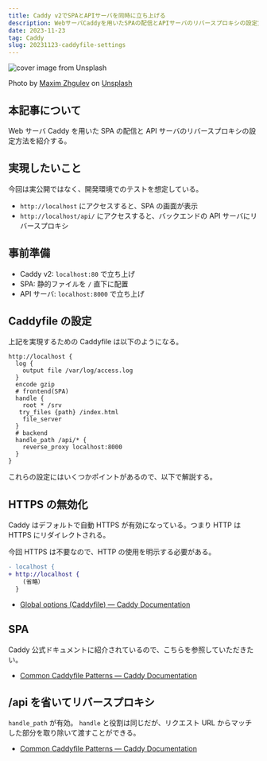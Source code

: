 ```yaml
---
title: Caddy v2でSPAとAPIサーバを同時に立ち上げる
description: WebサーバCaddyを用いたSPAの配信とAPIサーバのリバースプロキシの設定方法を紹介する。
date: 2023-11-23
tag: Caddy
slug: 20231123-caddyfile-settings
---
```


![cover image from Unsplash](/assets/blog/20231123-caddyfile-settings/cover.webp)

Photo by [Maxim Zhgulev](https://unsplash.com/photos/blue-padlock-5tmItJfHkIc) on [Unsplash](https://unsplash.com/)

## 本記事について

Web サーバ Caddy を用いた SPA の配信と API サーバのリバースプロキシの設定方法を紹介する。

## 実現したいこと

今回は実公開ではなく、開発環境でのテストを想定している。

- `http://localhost` にアクセスすると、SPA の画面が表示
- `http://localhost/api/` にアクセスすると、バックエンドの API サーバにリバースプロキシ

## 事前準備

- Caddy v2: `localhost:80` で立ち上げ
- SPA: 静的ファイルを `/` 直下に配置
- API サーバ: `localhost:8000` で立ち上げ

## Caddyfile の設定

上記を実現するための Caddyfile は以下のようになる。

```caddy
http://localhost {
  log {
    output file /var/log/access.log
  }
  encode gzip
  # frontend(SPA)
  handle {
    root * /srv
   try_files {path} /index.html
    file_server
  }
  # backend
  handle_path /api/* {
    reverse_proxy localhost:8000
  }
}
```

これらの設定にはいくつかポイントがあるので、以下で解説する。

## HTTPS の無効化

Caddy はデフォルトで自動 HTTPS が有効になっている。つまり HTTP は HTTPS にリダイレクトされる。

今回 HTTPS は不要なので、HTTP の使用を明示する必要がある。

```diff js:Caddyfile
- localhost {
+ http://localhost {
    (省略）
  }
```

- [Global options (Caddyfile) — Caddy Documentation](https://caddyserver.com/docs/caddyfile/options#tls-options)

## SPA

Caddy 公式ドキュメントに紹介されているので、こちらを参照していただきたい。

- [Common Caddyfile Patterns — Caddy Documentation](https://caddyserver.com/docs/caddyfile/patterns#single-page-apps-spas)

## /api を省いてリバースプロキシ

`handle_path` が有効。
`handle` と役割は同じだが、リクエスト URL からマッチした部分を取り除いて渡すことができる。

- [Common Caddyfile Patterns — Caddy Documentation](https://caddyserver.com/docs/caddyfile/directives/handle#similar-directives)
